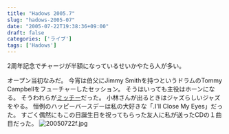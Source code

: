 ```yaml
---
title: "Hadows 2005.7"
slug: "hadows-2005-07"
date: "2005-07-22T19:38:36+09:00"
draft: false
categories: ['ライブ']
tags: ['Hadows']
---
```

2周年記念でチャージが半額になっているせいかやたら人が多い。
<!--more-->
オープン当初なみだ。 今宵は伯父にJimmy Smithを持つというドラムのTommy Campbellをフューチャーしたセッション。 
そうはいっても主役はホーンになる。
そうわれらが[ミッチー](http://homepage2.nifty.com/altosax/)だった。 
小林さんが出るときはジャズらしいジャズをやる。 
恒例のハッピーバースデーは私の大好きな「.I'll Close My Eyes」だった。 すごく偶然にもこの日誕生日を祝ってもらった友人に私が送ったCDの１曲目だった。 ![20050722f.jpg](/wp-content/archives/20050722f.jpg)
